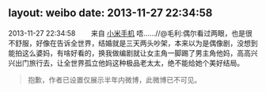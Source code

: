 layout: weibo
date: 2013-11-27 22:34:58
---
<meta name="referrer" content="no-referrer" />

2013-11-27 22:34:58  &nbsp;&nbsp;&nbsp;&nbsp;&nbsp;&nbsp; 来自 <a href="http://app.weibo.com/t/feed/22zMnn" rel="nofollow">小米手机</a>
唔……//@毛利:偶尔看过两眼，也是很不舒服，好像在告诉全世界，结婚就是三天两头吵架，本来以为是偶像剧，没想到能拍这么婆妈，有啥好看的，换我做编剧就让女主角一脚踢了男主角他妈，高高兴兴出门旅行去，让全世界孤立他妈这种极品老太太，绝不能给她个美好结局。
>  抱歉，作者已设置仅展示半年内微博，此微博已不可见。 ​​​

